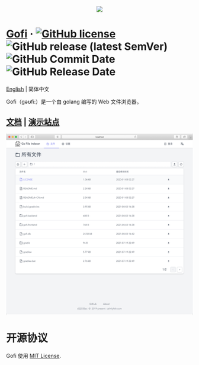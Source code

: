 <div align="center">
<img src="./preview/logo.png">
</div>

# [Gofi](https://gofi.calmlyfish.com) &middot; [![GitHub license](https://img.shields.io/badge/license-MIT-blue.svg)](https://github.com/Sloaix/Gofi/blob/master/LICENSE) ![GitHub release (latest SemVer)](https://img.shields.io/github/v/release/Sloaix/Gofi) ![GitHub Commit Date](https://img.shields.io/github/last-commit/Sloaix/Gofi) ![GitHub Release Date](https://img.shields.io/github/release-date/Sloaix/gofi)

[English](./README.md) | 简体中文

Gofi（gəʊfi:）是一个由 golang 编写的 Web 文件浏览器。

## [文档](https://gofi.calmlyfish.com) | [演示站点](http://gofi-demo.calmlyfish.com)

![preview](./preview/preview.png)

# 开源协议

Gofi 使用 [MIT License](./LICENSE).
